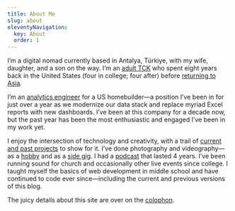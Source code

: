 ```yaml
---
title: About Me
slug: about
eleventyNavigation:
  key: About
  order: 1
---
```

I’m a digital nomad currently based in Antalya, Türkiye, with my wife, daughter, and a son on the way. I’m an [adult TCK](https://en.wikipedia.org/wiki/Third_culture_kid) who spent eight years back in the United States (four in college; four after) before [returning to Asia](/2018/eleven-days/).

I’m an [analytics engineer](https://www.getdbt.com/what-is-analytics-engineering#what-is-an-analytics-engineer) for a US homebuilder—a position I’ve been in for just over a year as we modernize our data stack and replace myriad Excel reports with new dashboards. I’ve been at this company for a decade now, but the past year has been the most enthusiastic and engaged I’ve been in my work yet.

I enjoy the intersection of technology and creativity, with a trail of [current and past projects](/projects/) to show for it. I’ve done photography and videography—as a [hobby](/2023/365/) and as a [side gig](https://lunsford.tech/). I had a [podcast](https://breadcrumbsfm.com/) that lasted 4 years. I’ve been running sound for church and occasionally other live events since college. I taught myself the basics of web development in middle school and have continued to code ever since—including the current and previous versions of this blog.

The juicy details about this site are over on the [colophon](/colophon/).
